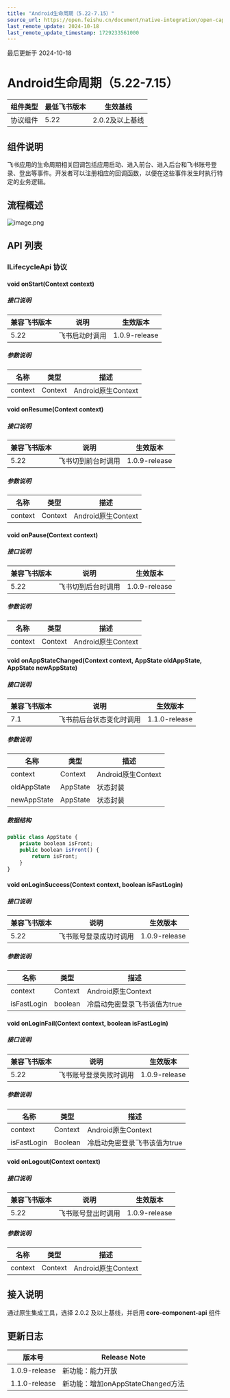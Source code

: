 ```yaml
---
title: "Android生命周期（5.22-7.15）"
source_url: https://open.feishu.cn/document/native-integration/open-capability/protocol-components/life-cycle/android/android-life-cycle
last_remote_update: 2024-10-18
last_remote_update_timestamp: 1729233561000
---
```

最后更新于 2024-10-18

#  Android生命周期（5.22-7.15）

组件类型 | 最低飞书版本 | 生效基线       |
| ---- | ------ | ---------- |
| 协议组件 | 5.22   | 2.0.2及以上基线 |

## 组件说明

飞书应用的生命周期相关回调包括应用启动、进入前台、进入后台和飞书账号登录、登出等事件。开发者可以注册相应的回调函数，以便在这些事件发生时执行特定的业务逻辑。

## 流程概述
![image.png](https://sf3-cn.feishucdn.com/obj/open-platform-opendoc/a98cfaed16c4ffc94233fa23c6d80e25_3jbJxsThjR.png?height=731&lazyload=true&maxWidth=600&width=763)

## API 列表

### ILifecycleApi 协议

#### void onStart(Context context)

##### 接口说明

| 兼容飞书版本 | 说明      | 生效版本          |
| ------ | ------- | ------------- |
| 5.22   | 飞书启动时调用 | 1.0.9-release |

##### 参数说明

| 名称      | 类型      | 描述               |
| ------- | ------- | ---------------- |
| context | Context | Android原生Context |

#### void onResume(Context context)

##### 接口说明

| 兼容飞书版本 | 说明        | 生效版本          |
| ------ | --------- | ------------- |
| 5.22   | 飞书切到前台时调用 | 1.0.9-release |

##### 参数说明

| 名称      | 类型      | 描述               |
| ------- | ------- | ---------------- |
| context | Context | Android原生Context |

#### void onPause(Context context)

##### 接口说明

| 兼容飞书版本 | 说明        | 生效版本          |
| ------ | --------- | ------------- |
| 5.22   | 飞书切到后台时调用 | 1.0.9-release |

##### 参数说明

| 名称      | 类型      | 描述               |
| ------- | ------- | ---------------- |
| context | Context | Android原生Context |

#### void onAppStateChanged(Context context, AppState oldAppState, AppState newAppState)

##### 接口说明

| 兼容飞书版本 | 说明           | 生效版本          |
| ------ | ------------ | ------------- |
| 7.1    | 飞书前后台状态变化时调用 | 1.1.0-release |

##### 参数说明

| 名称          | 类型       | 描述               |
| ----------- | -------- | ---------------- |
| context     | Context  | Android原生Context |
| oldAppState | AppState | 状态封装             |
| newAppState | AppState | 状态封装             |

##### 数据结构

```javascript 
public class AppState {
    private boolean isFront;
    public boolean isFront() {
        return isFront;
    }
}
```

#### void onLoginSuccess(Context context, boolean isFastLogin)

##### 接口说明

| 兼容飞书版本 | 说明          | 生效版本          |
| ------ | ----------- | ------------- |
| 5.22   | 飞书账号登录成功时调用 | 1.0.9-release |

##### 参数说明

| 名称          | 类型      | 描述               |
| ----------- | ------- | ---------------- |
| context     | Context | Android原生Context |
| isFastLogin | boolean | 冷启动免密登录飞书该值为true |

#### void onLoginFail(Context context, boolean isFastLogin)

##### 接口说明

| 兼容飞书版本 | 说明          | 生效版本          |
| ------ | ----------- | ------------- |
| 5.22   | 飞书账号登录失败时调用 | 1.0.9-release |

##### 参数说明

| 名称          | 类型      | 描述               |
| ----------- | ------- | ---------------- |
| context     | Context | Android原生Context |
| isFastLogin | Boolean | 冷启动免密登录飞书该值为true |

#### void onLogout(Context context)

##### 接口说明

| 兼容飞书版本 | 说明        | 生效版本          |
| ------ | --------- | ------------- |
| 5.22   | 飞书账号登出时调用 | 1.0.9-release |

##### 参数说明

| 名称      | 类型      | 描述               |
| ------- | ------- | ---------------- |
| context | Context | Android原生Context |

## 接入说明

通过原生集成工具，选择 2.0.2 及以上基线，并启用 **core-component-api** 组件

## 更新日志

| 版本号           | Release Note                 |
| ------------- | ---------------------------- |
| 1.0.9-release | 新功能：能力开放|
| 1.1.0-release | 新功能：增加onAppStateChanged方法
